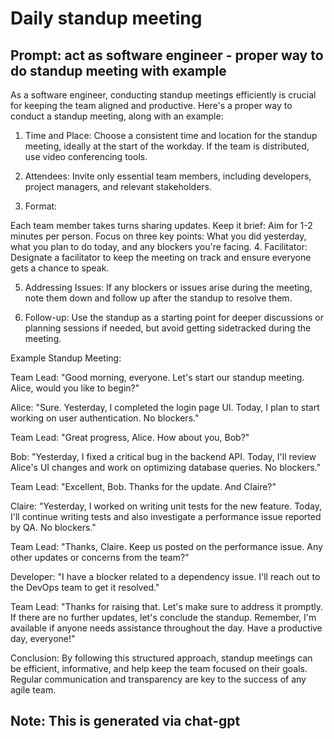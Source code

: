 # Daily standup meeting

## Prompt: act as software engineer - proper way to do standup meeting with example

As a software engineer, conducting standup meetings efficiently is crucial for keeping the team aligned and productive. Here's a proper way to conduct a standup meeting, along with an example:

1. Time and Place: Choose a consistent time and location for the standup meeting, ideally at the start of the workday. If the team is distributed, use video conferencing tools.

2. Attendees: Invite only essential team members, including developers, project managers, and relevant stakeholders.

3. Format:

Each team member takes turns sharing updates.
Keep it brief: Aim for 1-2 minutes per person.
Focus on three key points: What you did yesterday, what you plan to do today, and any blockers you're facing.
4. Facilitator: Designate a facilitator to keep the meeting on track and ensure everyone gets a chance to speak.

5. Addressing Issues: If any blockers or issues arise during the meeting, note them down and follow up after the standup to resolve them.

6. Follow-up: Use the standup as a starting point for deeper discussions or planning sessions if needed, but avoid getting sidetracked during the meeting.

Example Standup Meeting:

Team Lead: "Good morning, everyone. Let's start our standup meeting. Alice, would you like to begin?"

Alice: "Sure. Yesterday, I completed the login page UI. Today, I plan to start working on user authentication. No blockers."

Team Lead: "Great progress, Alice. How about you, Bob?"

Bob: "Yesterday, I fixed a critical bug in the backend API. Today, I'll review Alice's UI changes and work on optimizing database queries. No blockers."

Team Lead: "Excellent, Bob. Thanks for the update. And Claire?"

Claire: "Yesterday, I worked on writing unit tests for the new feature. Today, I'll continue writing tests and also investigate a performance issue reported by QA. No blockers."

Team Lead: "Thanks, Claire. Keep us posted on the performance issue. Any other updates or concerns from the team?"

Developer: "I have a blocker related to a dependency issue. I'll reach out to the DevOps team to get it resolved."

Team Lead: "Thanks for raising that. Let's make sure to address it promptly. If there are no further updates, let's conclude the standup. Remember, I'm available if anyone needs assistance throughout the day. Have a productive day, everyone!"

Conclusion:
By following this structured approach, standup meetings can be efficient, informative, and help keep the team focused on their goals. Regular communication and transparency are key to the success of any agile team.

## Note: This is generated via chat-gpt

